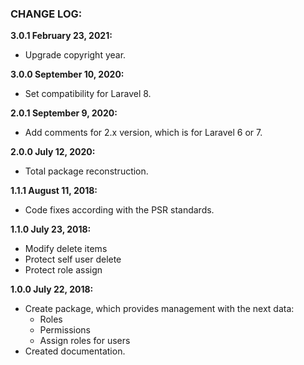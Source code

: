 ### CHANGE LOG:

**3.0.1 February 23, 2021:**
- Upgrade copyright year.

**3.0.0 September 10, 2020:**
- Set compatibility for Laravel 8.

**2.0.1 September 9, 2020:**
- Add comments for 2.x version, which is for Laravel 6 or 7.

**2.0.0 July 12, 2020:**
- Total package reconstruction.

**1.1.1 August 11, 2018:**
- Code fixes according with the PSR standards.

**1.1.0 July 23, 2018:**
- Modify delete items
- Protect self user delete
- Protect role assign

**1.0.0 July 22, 2018:**
- Create package, which provides management with the next data:
    - Roles
    - Permissions
    - Assign roles for users
- Created documentation.
